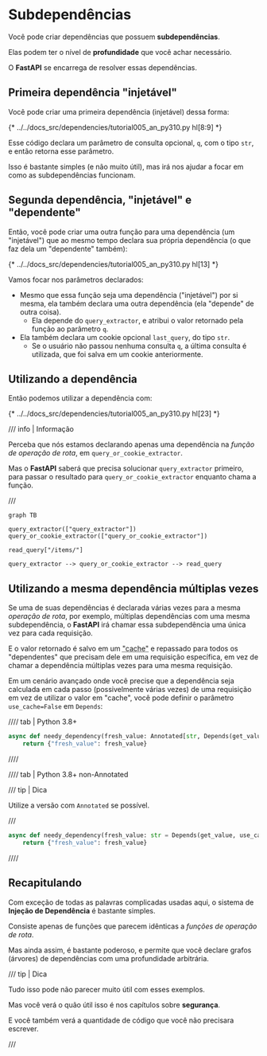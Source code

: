 # Subdependências

Você pode criar dependências que possuem **subdependências**.

Elas podem ter o nível de **profundidade** que você achar necessário.

O **FastAPI** se encarrega de resolver essas dependências.

## Primeira dependência "injetável"

Você pode criar uma primeira dependência (injetável) dessa forma:

{* ../../docs_src/dependencies/tutorial005_an_py310.py hl[8:9] *}

Esse código declara um parâmetro de consulta opcional, `q`, com o tipo `str`, e então retorna esse parâmetro.

Isso é bastante simples (e não muito útil), mas irá nos ajudar a focar em como as subdependências funcionam.

## Segunda dependência, "injetável" e "dependente"

Então, você pode criar uma outra função para uma dependência (um "injetável") que ao mesmo tempo declara sua própria dependência (o que faz dela um "dependente" também):

{* ../../docs_src/dependencies/tutorial005_an_py310.py hl[13] *}

Vamos focar nos parâmetros declarados:

* Mesmo que essa função seja uma dependência ("injetável") por si mesma, ela também declara uma outra dependência (ela "depende" de outra coisa).
    * Ela depende do `query_extractor`, e atribui o valor retornado pela função ao parâmetro `q`.
* Ela também declara um cookie opcional `last_query`, do tipo `str`.
    * Se o usuário não passou nenhuma consulta `q`, a última consulta é utilizada, que foi salva em um cookie anteriormente.

## Utilizando a dependência

Então podemos utilizar a dependência com:

{* ../../docs_src/dependencies/tutorial005_an_py310.py hl[23] *}

/// info | Informação

Perceba que nós estamos declarando apenas uma dependência na *função de operação de rota*, em `query_or_cookie_extractor`.

Mas o **FastAPI** saberá que precisa solucionar `query_extractor` primeiro, para passar o resultado para `query_or_cookie_extractor` enquanto chama a função.

///

```mermaid
graph TB

query_extractor(["query_extractor"])
query_or_cookie_extractor(["query_or_cookie_extractor"])

read_query["/items/"]

query_extractor --> query_or_cookie_extractor --> read_query
```

## Utilizando a mesma dependência múltiplas vezes

Se uma de suas dependências é declarada várias vezes para a mesma *operação de rota*, por exemplo, múltiplas dependências com uma mesma subdependência, o **FastAPI** irá chamar essa subdependência uma única vez para cada requisição.

E o valor retornado é salvo em um <abbr title="Um utilitário/sistema para armazenar valores calculados/gerados para serem reutilizados em vez de computá-los novamente.">"cache"</abbr> e repassado para todos os "dependentes" que precisam dele em uma requisição específica, em vez de chamar a dependência múltiplas vezes para uma mesma requisição.

Em um cenário avançado onde você precise que a dependência seja calculada em cada passo (possivelmente várias vezes) de uma requisição em vez de utilizar o valor em "cache", você pode definir o parâmetro `use_cache=False` em `Depends`:

//// tab | Python 3.8+

```Python hl_lines="1"
async def needy_dependency(fresh_value: Annotated[str, Depends(get_value, use_cache=False)]):
    return {"fresh_value": fresh_value}
```

////

//// tab | Python 3.8+ non-Annotated

/// tip | Dica

Utilize a versão com `Annotated` se possível.

///

```Python hl_lines="1"
async def needy_dependency(fresh_value: str = Depends(get_value, use_cache=False)):
    return {"fresh_value": fresh_value}
```

////

## Recapitulando

Com exceção de todas as palavras complicadas usadas aqui, o sistema de **Injeção de Dependência** é bastante simples.

Consiste apenas de funções que parecem idênticas a *funções de operação de rota*.

Mas ainda assim, é bastante poderoso, e permite que você declare grafos (árvores) de dependências com uma profundidade arbitrária.

/// tip | Dica

Tudo isso pode não parecer muito útil com esses exemplos.

Mas você verá o quão útil isso é nos capítulos sobre **segurança**.

E você também verá a quantidade de código que você não precisara escrever.

///
